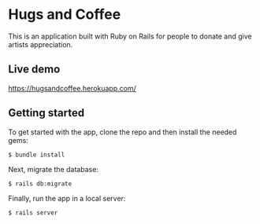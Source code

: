 # Hugs and Coffee

This is an application built with Ruby on Rails for people to donate and give artists appreciation.

## Live demo

https://hugsandcoffee.herokuapp.com/

## Getting started

To get started with the app, clone the repo and then install the needed gems:

```
$ bundle install
```

Next, migrate the database:

```
$ rails db:migrate
```

Finally, run the app in a local server:

```
$ rails server
```
